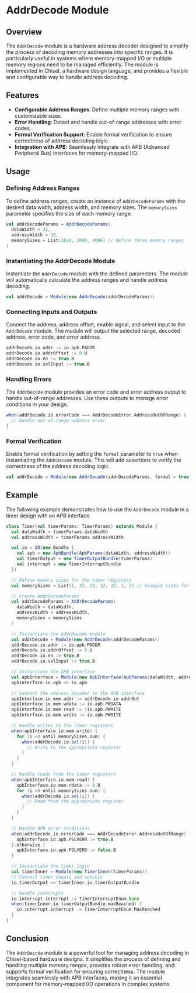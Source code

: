 # AddrDecode Module

## Overview

The `AddrDecode` module is a hardware address decoder designed to simplify the process of decoding memory addresses into specific ranges. It is particularly useful in systems where memory-mapped I/O or multiple memory regions need to be managed efficiently. The module is implemented in Chisel, a hardware design language, and provides a flexible and configurable way to handle address decoding.

## Features

- **Configurable Address Ranges**: Define multiple memory ranges with customizable sizes.
- **Error Handling**: Detect and handle out-of-range addresses with error codes.
- **Formal Verification Support**: Enable formal verification to ensure correctness of address decoding logic.
- **Integration with APB**: Seamlessly integrate with APB (Advanced Peripheral Bus) interfaces for memory-mapped I/O.

## Usage

### Defining Address Ranges

To define address ranges, create an instance of `AddrDecodeParams` with the desired data width, address width, and memory sizes. The `memorySizes` parameter specifies the size of each memory range.

```scala
val addrDecodeParams = AddrDecodeParams(
  dataWidth = 32,
  addressWidth = 32,
  memorySizes = List(1024, 2048, 4096) // Define three memory ranges
)
```

### Instantiating the AddrDecode Module

Instantiate the `AddrDecode` module with the defined parameters. The module will automatically calculate the address ranges and handle address decoding.

```scala
val addrDecode = Module(new AddrDecode(addrDecodeParams))
```

### Connecting Inputs and Outputs

Connect the address, address offset, enable signal, and select input to the `AddrDecode` module. The module will output the selected range, decoded address, error code, and error address.

```scala
addrDecode.io.addr := io.apb.PADDR
addrDecode.io.addrOffset := 0.U
addrDecode.io.en := true.B
addrDecode.io.selInput := true.B
```

### Handling Errors

The `AddrDecode` module provides an error code and error address output to handle out-of-range addresses. Use these outputs to manage error conditions in your design.

```scala
when(addrDecode.io.errorCode === AddrDecodeError.AddressOutOfRange) {
  // Handle out-of-range address error
}
```

### Formal Verification

Enable formal verification by setting the `formal` parameter to `true` when instantiating the `AddrDecode` module. This will add assertions to verify the correctness of the address decoding logic.

```scala
val addrDecode = Module(new AddrDecode(addrDecodeParams, formal = true))
```

## Example

The following example demonstrates how to use the `AddrDecode` module in a timer design with an APB interface.

```scala
class Timer(val timerParams: TimerParams) extends Module {
  val dataWidth = timerParams.dataWidth
  val addressWidth = timerParams.addressWidth

  val io = IO(new Bundle {
    val apb = new ApbBundle(ApbParams(dataWidth, addressWidth))
    val timerOutput = new TimerOutputBundle(timerParams)
    val interrupt = new TimerInterruptBundle
  })

  // Define memory sizes for the timer registers
  val memorySizes = List(1, 32, 32, 32, 32, 1, 2) // Example sizes for en, prescaler, maxCount, etc.

  // Create AddrDecodeParams
  val addrDecodeParams = AddrDecodeParams(
    dataWidth = dataWidth,
    addressWidth = addressWidth,
    memorySizes = memorySizes
  )

  // Instantiate the AddrDecode module
  val addrDecode = Module(new AddrDecode(addrDecodeParams))
  addrDecode.io.addr := io.apb.PADDR
  addrDecode.io.addrOffset := 0.U
  addrDecode.io.en := true.B
  addrDecode.io.selInput := true.B

  // Instantiate the APB interface
  val apbInterface = Module(new ApbInterface(ApbParams(dataWidth, addressWidth)))
  apbInterface.io.apb <> io.apb

  // Connect the address decoder to the APB interface
  apbInterface.io.mem.addr := addrDecode.io.addrOut
  apbInterface.io.mem.wdata := io.apb.PWDATA
  apbInterface.io.mem.read := !io.apb.PWRITE
  apbInterface.io.mem.write := io.apb.PWRITE

  // Handle writes to the timer registers
  when(apbInterface.io.mem.write) {
    for (i <0 until memorySizes.sum) {
      when(addrDecode.io.sel(i)) {
        // Write to the appropriate register
      }
    }
  }

  // Handle reads from the timer registers
  when(apbInterface.io.mem.read) {
    apbInterface.io.mem.rdata := 0.U
    for (i <0 until memorySizes.sum) {
      when(addrDecode.io.sel(i)) {
        // Read from the appropriate register
      }
    }
  }

  // Handle APB error conditions
  when(addrDecode.io.errorCode === AddrDecodeError.AddressOutOfRange) {
    apbInterface.io.apb.PSLVERR := true.B
  }.otherwise {
    apbInterface.io.apb.PSLVERR := false.B
  }

  // Instantiate the timer logic
  val timerInner = Module(new TimerInner(timerParams))
  // Connect timer inputs and outputs
  io.timerOutput <> timerInner.io.timerOutputBundle

  // Handle interrupts
  io.interrupt.interrupt := TimerInterruptEnum.None
  when(timerInner.io.timerOutputBundle.maxReached) {
    io.interrupt.interrupt := TimerInterruptEnum.MaxReached
  }
}
```

## Conclusion

The `AddrDecode` module is a powerful tool for managing address decoding in Chisel-based hardware designs. It simplifies the process of defining and handling multiple memory ranges, provides robust error handling, and supports formal verification for ensuring correctness. The module integrates seamlessly with APB interfaces, making it an essential component for memory-mapped I/O operations in complex systems.
